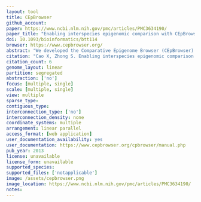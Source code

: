 ```yaml
---
layout: tool 
title: CEpBrowser
github_account: 
paper: https://www.ncbi.nlm.nih.gov/pmc/articles/PMC3634190/
paper_title: "Enabling interspecies epigenomic comparison with CEpBrowser."
doi: 10.1093/bioinformatics/btt114
browser: https://www.cepbrowser.org/
abstract: "We developed the Comparative Epigenome Browser (CEpBrowser) to allow the public to perform multi-species epigenomic analysis. The web-based CEpBrowser integrates, manages and visualizes sequencing-based epigenomic datasets. Five key features were developed to maximize the efficiency of interspecies epigenomic comparisons. CEpBrowser is a web application implemented with PHP, MySQL, C and Apache. URL: http://www.cepbrowser.org/."
citation: "Cao X, Zhong S. Enabling interspecies epigenomic comparison with CEpBrowser. Bioinformatics. academic.oup.com; 2013;29: 1223–1225."
citation_count: 6
genome_layout: linear
partition: segregated
abstraction: ['no']
focus: [multiple, single]
scale: [multiple, single]
view: multiple
sparse_type: 
contiguous_type: 
interconnection_type: ['no']
interconnection_density: none
coordinate_systems: multiple
arrangement: linear parallel
access_format: [web application]
user_documentation_availability: yes
user_documentation: https://www.cepbrowser.org/cpbrowser/manual.php
pub_year: 2013
license: unavailable
license_form: unavailable
supported_species: 
supported_files: ['notapplicable']
image: /assets/cepbrowser.png
image_location: https://www.ncbi.nlm.nih.gov/pmc/articles/PMC3634190/
notes: 
---
```

